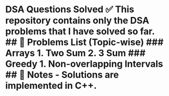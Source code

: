 # DSA Questions Solved ✅ This repository contains only the DSA problems that I have solved so far. ## 📂 Problems List (Topic-wise) ### Arrays 1. Two Sum 2. 3 Sum ### Greedy 1. Non-overlapping Intervals ## 🔗 Notes - Solutions are implemented in C++.
